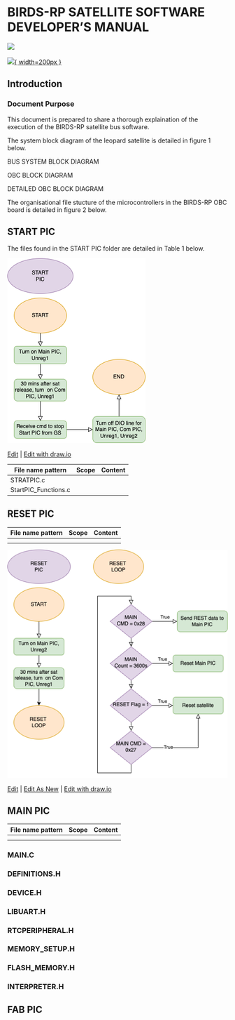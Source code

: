 
# BIRDS-RP SATELLITE SOFTWARE DEVELOPER’S MANUAL 

<img align=centre src="https://birds-x.birds-project.com/wp-content/uploads/2023/01/logo_aboutus-1024x393.png" width=50%>

[![](https://birds-x.birds-project.com/wp-content/uploads/2023/01/logo_aboutus-1024x393.png){ width=200px }](https://birds-x.birds-project.com/wp-content/uploads/2023/01/logo_aboutus-1024x393.png)


## Introduction 
 
### Document Purpose 
This document is prepared to share a thorough explaination of the execution of the BIRDS-RP satellite bus software. 

 
The system block diagram of the leopard satellite is detailed in figure 1 below. 
 
BUS SYSTEM BLOCK DIAGRAM
  
OBC BLOCK DIAGRAM
 
DETAILED OBC BLOCK DIAGRAM
 
The organisational file stucture of the microcontrollers in the BIRDS-RP OBC board is detailed in  figure 2 below. 
 


## START PIC

The files found in the START PIC folder are detailed in Table 1 below. 

![](Diagrams/obc_pics_operation-START_PIC.png)

<a href="http://jgraph.github.io/drawio-github/edit-diagram.html?repo=BIRDSRP-OBC&path=obc_pics_operation-START_PIC.png" target="_blank">Edit</a> | <a href="https://app.diagrams.net/#HBIRDSOpenSource%2FBIRDSRP-OBC%2Fmain%2FDiagrams%2Fobc_pics_operation-START_PIC.png" target="_blank">Edit with draw.io</a>


|  File name pattern   | Scope  |  Content    |
|----------------------|--------|-------------|
| STRATPIC.c |    |    |
|  StartPIC_Functions.c  |    |    |


## RESET PIC 

|  File name pattern   | Scope  |  Content    |
|----|----|----|
|    |    |    |
|    |    |    |


![](Diagrams/obc_pics_operation-RESET_PIC.png)

<a href="http://jgraph.github.io/drawio-github/edit-diagram.html?repo=BIRDSRP-OBC&path=obc_pics_operation-RESET_PIC.png" target="_blank">Edit</a> | <a href="https://app.diagrams.net/#Uhttps%3A%2F%2Fraw.githubusercontent.com%2FBIRDSRP-OBC%2Fmain%2FDiagrams%2Fobc_pics_operation-RESET_PIC.png" target="_blank">Edit As New</a> | <a href="https://app.diagrams.net/#HBIRDSOpenSource%2FBIRDSRP-OBC%2Fmain%2FDiagrams%2Fobc_pics_operation-RESET_PIC.png" target="_blank">Edit with draw.io</a>


## MAIN PIC 

|  File name pattern   | Scope  |  Content    |
|----|----|----|
|    |    |    |
|    |    |    |

### MAIN.C 

### DEFINITIONS.H 
 
### DEVICE.H
 
### LIBUART.H 

### RTCPERIPHERAL.H 
 
### MEMORY_SETUP.H 
 
### FLASH_MEMORY.H 
 
### INTERPRETER.H  

## FAB PIC 

